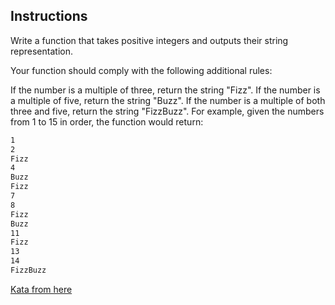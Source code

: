 ## Instructions
Write a function that takes positive integers and outputs their string representation.

Your function should comply with the following additional rules:

If the number is a multiple of three, return the string "Fizz".
If the number is a multiple of five, return the string "Buzz".
If the number is a multiple of both three and five, return the string "FizzBuzz".
For example, given the numbers from 1 to 15 in order, the function would return:

```sh
1
2
Fizz
4
Buzz
Fizz
7
8
Fizz
Buzz
11
Fizz
13
14
FizzBuzz
```

[Kata from here](https://www.codurance.com/katas/fizzbuzz)
